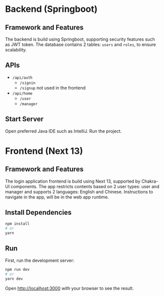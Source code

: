 # Backend (Springboot)
## Framework and Features
The backend is build using Springboot, supporting security features such as JWT token. The database contains 2 tables: ``users`` and ``roles``, to ensure scalability. 

## APIs 
- ``/api/auth``
  - ``/signin``
  - ``/signup`` not used in the frontend
- ``/api/home``
  - ``/user``
  - ``/manager``

## Start Server 
Open preferred Java IDE such as IntelliJ. Run the project.
# Frontend (Next 13)
## Framework and Features
The login application frontend is build using Next 13, supported by Chakra-UI components. The app restricts contents based on 2 user types: user and manager and supports 2 languages: English and Chinese. Instructions to navigate in the app, will be in the web app runtime.

## Install Dependencies

```bash
npm install
# or
yarn 
```

## Run 

First, run the development server:

```bash
npm run dev
# or
yarn dev
```

Open [http://localhost:3000](http://localhost:3000) with your browser to see the result.